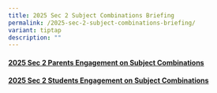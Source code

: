 ```yaml
---
title: 2025 Sec 2 Subject Combinations Briefing
permalink: /2025-sec-2-subject-combinations-briefing/
variant: tiptap
description: ""
---
```

<h4><a href="https://drive.google.com/file/d/1lrmWN9ae6GcsC_5-K3IxTc-JMFfKvBaz/view?usp=drive_link" rel="noopener nofollow" target="_blank">2025 Sec 2 Parents Engagement on Subject Combinations</a></h4>
<h4><a href="https://drive.google.com/file/d/1foeI9bwFHKCUFqOJ60QaFMg8b48SSPqm/view?usp=drive_link" rel="noopener nofollow" target="_blank">2025 Sec 2 Students Engagement on Subject Combinations</a></h4>
<p></p>